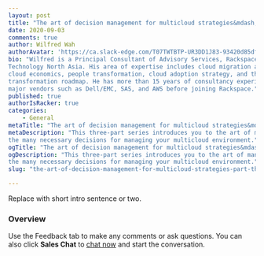 ```yaml
---
layout: post
title: "The art of decision management for multicloud strategies&mdash;Part Three"
date: 2020-09-03
comments: true
author: Wilfred Wah
authorAvatar: 'https://ca.slack-edge.com/T07TWTBTP-UR3DD1J83-93420d85dfea-512'
bio: "Wilfred is a Principal Consultant of Advisory Services, Rackspace
Technology North Asia. His area of expertise includes cloud migration assessment,
cloud economics, people transformation, cloud adoption strategy, and the
transformation roadmap. He has more than 15 years of consultancy experience with
major vendors such as Dell/EMC, SAS, and AWS before joining Rackspace."
published: true
authorIsRacker: true
categories:
    - General
metaTitle: "The art of decision management for multicloud strategies&mdash;Part Three"
metaDescription: "This three-part series introduces you to the art of managing
the many necessary decisions for managing your multicloud environment."
ogTitle: "The art of decision management for multicloud strategies&mdash;Part Three"
ogDescription: "This three-part series introduces you to the art of managing
the many necessary decisions for managing your multicloud environment."
slug: "the-art-of-decision-management-for-multicloud-strategies-part-three"

---
```


Replace with short intro sentence or two.

<!--more-->

### Overview




Use the Feedback tab to make any comments or ask questions. You can also click
**Sales Chat** to [chat now](https://www.rackspace.com/) and start the conversation.
